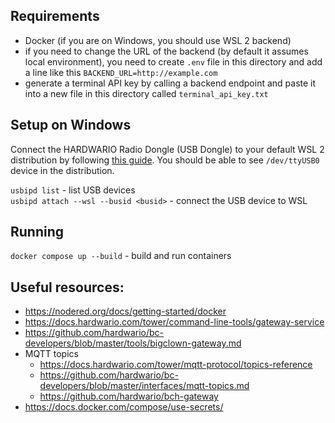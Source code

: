 ## Requirements

- Docker (if you are on Windows, you should use WSL 2 backend)
- if you need to change the URL of the backend (by default it assumes local environment), you need to create `.env` file in this directory and add a line like this `BACKEND_URL=http://example.com`
- generate a terminal API key by calling a backend endpoint and paste it into a new file in this directory called `terminal_api_key.txt`

## Setup on Windows

Connect the HARDWARIO Radio Dongle (USB Dongle) to your default WSL 2 distribution by following [this guide](https://learn.microsoft.com/en-us/windows/wsl/connect-usb). You should be able to see `/dev/ttyUSB0` device in the distribution.

`usbipd list` - list USB devices  
`usbipd attach --wsl --busid <busid>` - connect the USB device to WSL

## Running

`docker compose up --build` - build and run containers

## Useful resources:

- https://nodered.org/docs/getting-started/docker
- https://docs.hardwario.com/tower/command-line-tools/gateway-service
- https://github.com/hardwario/bc-developers/blob/master/tools/bigclown-gateway.md
- MQTT topics
  - https://docs.hardwario.com/tower/mqtt-protocol/topics-reference
  - https://github.com/hardwario/bc-developers/blob/master/interfaces/mqtt-topics.md
  - https://github.com/hardwario/bch-gateway
- https://docs.docker.com/compose/use-secrets/
